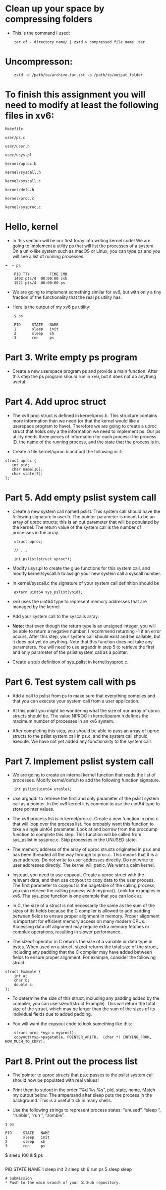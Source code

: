 # Clean up your space by compressing folders 
* This is the command I used:
```
    tar cf - directory_name/ | zstd > compressed_file_name. tar
```
# Uncompresson:
```
    zstd -d /path/to/archive.tar.zst -o /path/to/output_folder
```
# To finish this assignment you will need to modify at least the following files in xv6:
```
Makefile

user/ps.c

user/user.h

user/usys.pl

kernel/uproc.h

kernel/syscall.h

kernel/syscall.c

kernel/defs.h

kernel/proc.c

kernel/sysproc.c
```
# Hello, kernel
* In this section will be our first foray into writing kernel code! We are going to implement a utility ps that will list the processes of a system. On a unix-like system such as macOS or Linux, you can type ps and you will see a list of running processes.

```
➜  ~ ps
```
```
    PID TTY      	TIME CMD
    1492 pts/4	00:00:00 zsh
    1521 pts/4	00:00:00 ps
```
* We are going to implement something similar for xv6, but with only a tiny fraction of the functionality that the real ps utility has.

* Here is the output of my xv6 ps utility:
```
    $ ps
```
```
    PID 	STATE   NAME
    1   	sleep   init
    2   	sleep   sh
    3   	run 	ps
```
# Part 3. Write empty ps program
* Create a new userspace program ps and provide a main function. After this step the ps program should run in xv6, but it does not do anything useful.

# Part 4. Add uproc struct
* The xv6 proc struct is defined in kernel/proc.h. This structure contains more information than we need (or that the kernel would like a userspace program to have). Therefore we are going to create a uproc struct that holds only a the information we need to implement ps. Our ps utility needs three pieces of information for each process: the process ID, the name of the running process, and the state that the process is in.

* Create a file kernel/uproc.h and put the following in it:
```
struct uproc {
   int pid;
   char name[16];
   char state[7];
};
```
# Part 5. Add empty pslist system call
* Create a new system call named pslist. This system call should have the following signature in user.h. The pointer parameter is meant to be an array of uproc structs; this is an out parameter that will be populated by the kernel. The return value of the system call is the number of processes in the array.
```
    struct uproc;

    // ...

    int pslist(struct uproc*);
```
* Modify usys.pl to create the glue functions for this system call, and modify kernel/syscall.h to assign your new system call a syscall number.

* In kernel/syscall.c the signature of your system call definition should be
```
    extern uint64 sys_pslist(void);
```
* xv6 uses the uint64 type to represent memory addresses that are managed by the kernel.

* Add your system call to the syscalls array.

* **Note:** that even though the return type is an unsigned integer, you will be able to return a negative number. I recommend returning -1 if an error occurs. After this step, your system call should exist and be callable, but it does not yet do anything. Note that this function does not take any parameters. You will need to use argaddr in step 5 to retrieve the first and only parameter of the pslist system call as a pointer.

* Create a stub definition of sys_pslist in kernel/sysproc.c.

# Part 6. Test system call with ps
* Add a call to pslist from ps to make sure that everything compiles and that you can execute your system call from a user application.

* At this point you might be wondering what the size of our array of uproc structs should be. The value NPROC in kernel/param.h defines the maximum number of processes in an xv6 system.

* After completing this step, you should be able to pass an array of uproc structs to the pslist system call in ps.c, and the system call should execute. We have not yet added any functionality to the system call.

# Part 7. Implement pslist system call
* We are going to create an internal kernel function that reads the list of processes. Modify kernel/defs.h to add the following function signature.
```
    int pslist(uint64 utable);
```
* Use argaddr to retrieve the first and only parameter of the pslist system call as a pointer. In the xv6 kernel it is common to use the uint64 type to store pointer values.

* The xv6 process list is in kernel/proc.c. Create a new function in proc.c that will loop over the process list. You probably want this function to take a single uint64 parameter. Look at and borrow from the procdump function to complete this step. This function will be called from sys_pslist in sysproc.c. Skip processes in the UNUSED state.

* The memory address of the array of uproc structs originated in ps.c and has been threaded all the way through to proc.c. This means that it is a user address. Do not write to user addresses directly. Do not write to user addresses directly. The kernel will panic. We want a calm kernel.

* Instead, you need to use copyout. Create a uproc struct with the relevant data, and then use copyout to copy data to the user process. The first parameter to copyout is the pagetable of the calling process, you can retrieve the calling process with myproc(). Look for examples in xv6. The sys_pipe function is one example that you can look at.

* In C, the size of a struct is not necessarily the same as the sum of the sizes of its fields because the C compiler is allowed to add padding between fields to ensure proper alignment in memory. Proper alignment is important for efficient memory access on many modern CPUs. Accessing data off alignment may require extra memory fetches or complex operations, resulting in slower performance.

* The sizeof operator in C returns the size of a variable or data type in bytes. When used on a struct, sizeof returns the total size of the struct, including any padding that the C compiler may have added between fields to ensure proper alignment. For example, consider the following struct:
```
struct Example {
    int a;
    char b;
    double c;
};
```
* To determine the size of this struct, including any padding added by the compiler, you can use sizeof(struct Example). This will return the total size of the struct, which may be larger than the sum of the sizes of its individual fields due to added padding.

* You will want the copyout code to look something like this:
```
    struct proc *myp = myproc();
    copyout(myp->pagetable, POINTER_ARITH,  (char *) COPYING_FROM, HOW_MUCH_TO_COPY);
```
# Part 8. Print out the process list
* The pointer to uproc structs that ps.c passes to the pslist system call should now be populated with real values!

* Print them to stdout in the order “%d %s %s”, pid, state, name. Match my output below. The ampersand after sleep puts the process in the background. This is a useful trick in many shells.

* Use the following strings to represent process states: “unused”, “sleep ”, “runble”, “run ”, “zombie”.
```
$ ps
```
```
PID 	STATE   NAME
1   	sleep   init
2   	sleep   sh
3   	run 	ps
```
$ sleep 100 &
$ ps
```
```
PID 	STATE   NAME
1   	sleep   init
2   	sleep   sh
6   	run 	ps
5   	sleep   sleep
```
# Submission
* Push to the main branch of your GitHub repository.
